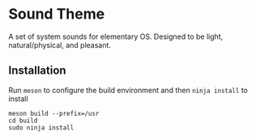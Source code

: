 # Sound Theme

A set of system sounds for elementary OS. Designed to be light, natural/physical, and pleasant.

## Installation

Run `meson` to configure the build environment and then `ninja install` to install

    meson build --prefix=/usr
    cd build
    sudo ninja install
